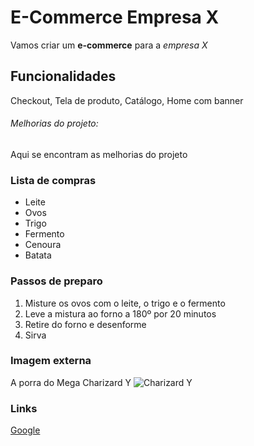 # E-Commerce Empresa X

Vamos criar um **e-commerce** para a *empresa X*

## Funcionalidades

Checkout, Tela de produto, Catálogo, Home com banner


###### Melhorias do projeto:

Aqui se encontram as melhorias do projeto

### Lista de compras
* Leite
* Ovos
* Trigo
* Fermento 
* Cenoura
* Batata


### Passos de preparo
1. Misture os ovos com o leite, o trigo e o fermento
2. Leve a mistura ao forno a 180º por 20 minutos
3. Retire do forno e desenforme
4. Sirva


### Imagem externa 

A porra do Mega Charizard Y
![Charizard Y](https://static.wikia.nocookie.net/pokedex-br/images/e/e6/MCharizard.png/revision/latest?cb=20151223144910&path-prefix=pt-br)


### Links
[Google](https://www.google.com)
